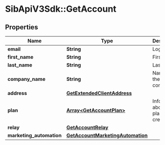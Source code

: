 # SibApiV3Sdk::GetAccount

## Properties
Name | Type | Description | Notes
------------ | ------------- | ------------- | -------------
**email** | **String** | Login Email | 
**first_name** | **String** | First Name | 
**last_name** | **String** | Last Name | 
**company_name** | **String** | Name of the company | 
**address** | [**GetExtendedClientAddress**](GetExtendedClientAddress.md) |  | 
**plan** | [**Array&lt;GetAccountPlan&gt;**](GetAccountPlan.md) | Information about your plans and credits | 
**relay** | [**GetAccountRelay**](GetAccountRelay.md) |  | 
**marketing_automation** | [**GetAccountMarketingAutomation**](GetAccountMarketingAutomation.md) |  | [optional] 


